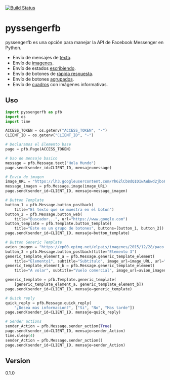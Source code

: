[![Build Status](https://travis-ci.org/bay007/pyssengerfb.svg?branch=master)](https://travis-ci.org/bay007/pyssengerfb)
# pyssengerfb
pyssengerfb es una opción para manejar la API de Facebook Messenger en Python.
 - Envío de mensajes de [texto].
 - Envío de [imagenes].
 - Envío de estados [escribiendo].
 - Envío de botones de [rápida respuesta].
 - Envío de botones [agrupados].
 - Envío de [cuadros] con imágenes informativas.

## Uso
```python
import pyssengerfb as pfb
import os
import time

ACCESS_TOKEN = os.getenv("ACCESS_TOKEN", "-")
CLIENT_ID = os.getenv("CLIENT_ID", "-")

# Declaramos el Elemento base
page = pfb.Page(ACCESS_TOKEN)

# Uso de mensaje basico
message = pfb.Message.text("Hola Mundo")
page.send(sender_id=CLIENT_ID, mensaje=message)

# Envio de imagen
image_URL = "https://lh3.googleusercontent.com/Yh6ZlCb8dQIDIwAWbwd2jboFCyTqq8wc2xbLMs9ykYemOX3vjOTtT6Npfbk-jFkCciwY=w300"
message_imagen = pfb.Message.image(image_URL)
page.send(sender_id=CLIENT_ID, mensaje=message_imagen)

# Button Template
button_1 = pfb.Message.button_postback(
    title="El texto que se muestra en el boton")
button_2 = pfb.Message.button_web(
    title="Buscador...", url="https://www.google.com")
button_template = pfb.Template.button_template(
    title="Este es un grupo de botones", buttons=[button_1, button_2])
page.send(sender_id=CLIENT_ID, mensaje=button_template)

# Button Generic Template
avion_imagen = "https://ep00.epimg.net/elpais/imagenes/2015/12/28/paco_nadal/1451287800_145128_1451287800_noticia_normal.jpg"
button_3 = pfb.Message.button_postback(title="Elemento 3")
generic_template_element_a = pfb.Message.generic_template_element(
    title="Elemento1", subtitle="Subtitulo", image_url=image_URL, url="https://www.google.com", buttons=[button_1, button_2])
generic_template_element_b = pfb.Message.generic_template_element(
    title="A volar", subtitle="Vuelo comercial", image_url=avion_imagen, buttons=[button_3, button_2])

generic_template = pfb.Template.generic_template(
    [generic_template_element_a, generic_template_element_b])
page.send(sender_id=CLIENT_ID, mensaje=generic_template)

# Quick reply
quick_reply = pfb.Message.quick_reply(
    "¿Desea mas informacion?", ["Si", "No", "Mas tarde"])
page.send(sender_id=CLIENT_ID, mensaje=quick_reply)

# Sender actions
sender_Action = pfb.Message.sender_action(True)
page.send(sender_id=CLIENT_ID, mensaje=sender_Action)
time.sleep(4)
sender_Action = pfb.Message.sender_action()
page.send(sender_id=CLIENT_ID, mensaje=sender_Action)

```

[rápida respuesta]:https://developers.facebook.com/docs/messenger-platform/send-api-reference/quick-replies
[imagenes]:https://developers.facebook.com/docs/messenger-platform/send-api-reference/image-attachment
[texto]:https://developers.facebook.com/docs/messenger-platform/send-api-reference/text-message
[escribiendo]:https://developers.facebook.com/docs/messenger-platform/send-api-reference/sender-actions
[agrupados]:https://developers.facebook.com/docs/messenger-platform/send-api-reference/button-template
[cuadros]:https://developers.facebook.com/docs/messenger-platform/send-api-reference/generic-template

Version
----

0.1.0
